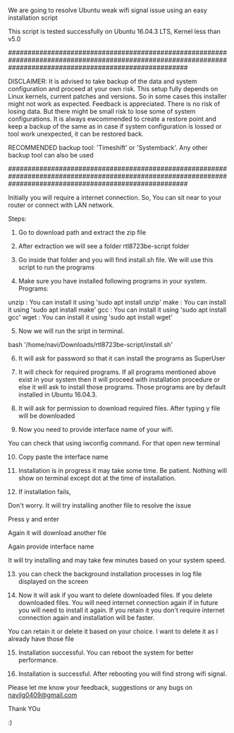 We are going to resolve Ubuntu weak wifi signal issue 
using an easy installation script

This script is tested successfully on Ubuntu 16.04.3 LTS, Kernel less than v5.0

##############################################################################################################################################################

DISCLAIMER: It is advised to take backup of the data and system configuration and proceed at your own risk.
This setup fully depends on Linux kernels, current patches and versions. So in some cases this installer might not work as expected. Feedback is appreciated.
There is no risk of losing data. But there might be small risk to lose some of system configurations.
It is always ewcommended to create a restore point and keep a backup of the same as in case if system configuration is lossed or tool work unexpected, 
it can be restored back.

RECOMMENDED backup tool: 'Timeshift' or 'Systemback'. Any other backup tool can also be used

##############################################################################################################################################################

Initially you will require a internet connection. So, You can sit near to your router or connect with LAN network.

Steps:


1. Go to download path and extract the zip file

2. After extraction we will see a folder rtl8723be-script folder

3. Go inside that folder and you will find install.sh file. We will use this script to run the programs

4. Make sure you have installed following programs in your system.
Programs:

unzip : You can install it using 'sudo apt install unzip'
make : You can install it using 'sudo apt install make'
gcc : You can install it using 'sudo apt install gcc'
wget : You can install it using 'sudo apt install wget'


5. Now we will run the sript in terminal.

bash '/home/navi/Downloads/rtl8723be-script/install.sh'

6. It will ask for password so that it can install the programs as SuperUser

7. It will check for required programs. If all programs mentioned above exist in your system then it will proceed with installation procedure or else it will ask to install those programs. Those programs are by default installed in Ubuntu 16.04.3. 

8. It will ask for permission to download required files. After typing y file will be downloaded

9. Now you need to provide interface name of your wifi.

You can check that using iwconfig command. For that open new terminal

10. Copy paste the interface name

11. Installation is in progress it may take some time. Be patient. Nothing will show on terminal except dot at the time of installation.

12. If installation fails,

Don't worry. It will try installing another file to resolve the issue

Press y and enter

Again it will download another file

Again provide interface name

It will try installing and may take few minutes based on your system speed.


13. you can check the background installation processes in log file displayed on the screen

14. Now it will ask if you want to delete downloaded files. If you delete downloaded files. You will need internet connection again if in future you will need to install it again. If you retain it you don't require internet connection again and installation will be faster.

You can retain it or delete it based on your choice. I want to delete it as I already have those file 

15. Installation successful. You can reboot the system for better performance.


16. Installation is successful. After rebooting you will find strong wifi signal.


Please let me know your feedback, suggestions or any bugs on navilg0409@gmail.com

Thank YOu

:)


